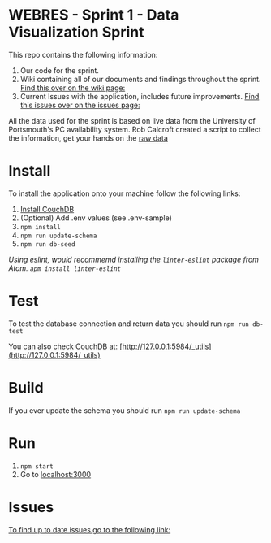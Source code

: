 # WEBRES - Sprint 1 - Data Visualization Sprint

This repo contains the following information:

1. Our code for the sprint.
2. Wiki containing all of our documents and findings throughout the sprint. [ Find this over on the wiki page: ](https://github.com/zaccolley/webres/wiki/)
3. Current Issues with the application, includes future improvements. [Find this issues over on the issues page: ](https://github.com/zaccolley/webres/issues)

All the data used for the sprint is based on live data from the University of Portsmouth's PC availability system.
Rob Calcroft created a script to collect the information, get your hands on the [raw data](http://labs.calcroft.co/pc-data.json)

# Install

To install the application onto your machine follow the following links:

1. [Install CouchDB](https://wiki.apache.org/couchdb/Installation)
2. (Optional) Add .env values (see .env-sample)
3. `npm install`
4. `npm run update-schema`
5. `npm run db-seed`

_Using eslint, would recommemd installing the `linter-eslint` package from Atom. `apm install linter-eslint`_

# Test

To test the database connection and return data you should run
`npm run db-test`

You can also check CouchDB at: [http://127.0.0.1:5984/_utils](http://127.0.0.1:5984/_utils)

# Build

If you ever update the schema you should run
`npm run update-schema`

# Run

1. `npm start`
2. Go to [localhost:3000](localhost:3000)

# Issues

[To find up to date issues go to the following link: ](https://github.com/zaccolley/webres/issues)
